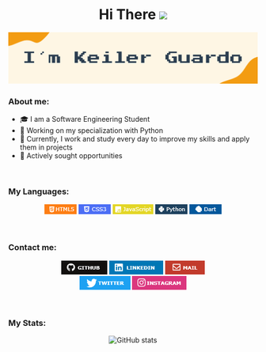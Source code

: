 <h1 style="text-align:center">Hi There <img src="https://media.giphy.com/media/hvRJCLFzcasrR4ia7z/giphy.gif" width="25px"></h1>
<img src="assets/images/image-name.png">

<br />

### About me:
- 🎓 I am a Software Engineering Student
- 🎯 Working on my specialization with Python
- 🚀 Currently, I work and study every day to improve my skills and apply them in projects
- 📡 Actively sought opportunities

<br />

### My Languages:

<p style="text-align:center">
<img src="https://raw.githubusercontent.com/Kelex21/kelex21/master/assets/languages/html.png?raw=true">
<img src="https://raw.githubusercontent.com/Kelex21/kelex21/master/assets/languages/css.png?raw=true">
<img src="https://raw.githubusercontent.com/Kelex21/kelex21/master/assets/languages/js.png?raw=true">
<img src="https://raw.githubusercontent.com/Kelex21/kelex21/master/assets/languages/python.png?raw=true">
<img src="https://raw.githubusercontent.com/Kelex21/kelex21/master/assets/languages/dart.png?raw=true">
</p>

<br />

### Contact me:

<p style="text-align:center">
<a href="https://github.com/Kelex21" target="_blank"><img src="https://raw.githubusercontent.com/Kelex21/kelex21/master/assets/contact/github.png?raw=true"></a>
<a href="https://www.linkedin.com/in/keiler-guardo-herrera-b68769173/" target="_blank"><img src="https://raw.githubusercontent.com/Kelex21/kelex21/master/assets/contact/linkedin.png?raw=true"></a>
<a href="mailto:keilerguardo@gmail.com" target="_blank"><img src="https://raw.githubusercontent.com/Kelex21/kelex21/master/assets/contact/mail.png?raw=true"></a>
<br/>
<a href="https://twitter.com/KelexG21" target="_blank"><img src="https://raw.githubusercontent.com/Kelex21/kelex21/master/assets/contact/twitter.png?raw=true"></a>
<a href="https://www.instagram.com/kelexg21/" target="_blank"><img src="https://raw.githubusercontent.com/Kelex21/kelex21/master/assets/contact/instagram.png?raw=true"></a>
</p>

<br />

### My Stats:

<div style="text-align:center">

![GitHub stats](https://github-readme-stats.vercel.app/api?username=Kelex21&show_icons=true&count_private=true&include_all_commits&theme=gruvbox&hide_title=False) 

</div>